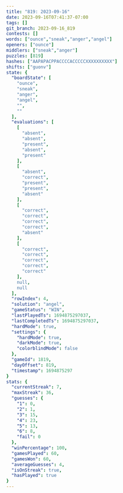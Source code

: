 ```yaml
---
title: "819: 2023-09-16"
date: 2023-09-16T07:41:37-07:00
tags: []
git_branch: 2023-09-16_819
contests: []
words: ["ounce","sneak","anger","angel"]
openers: ["ounce"]
middlers: ["sneak","anger"]
puzzles: [819]
hashes: ["AAPAPACPPACCCCACCCCCXXXXXXXXXX"]
shifts: ["guonv"]
state: {
  "boardState": [
    "ounce",
    "sneak",
    "anger",
    "angel",
    "",
    ""
  ],
  "evaluations": [
    [
      "absent",
      "absent",
      "present",
      "absent",
      "present"
    ],
    [
      "absent",
      "correct",
      "present",
      "present",
      "absent"
    ],
    [
      "correct",
      "correct",
      "correct",
      "correct",
      "absent"
    ],
    [
      "correct",
      "correct",
      "correct",
      "correct",
      "correct"
    ],
    null,
    null
  ],
  "rowIndex": 4,
  "solution": "angel",
  "gameStatus": "WIN",
  "lastPlayedTs": 1694875297037,
  "lastCompletedTs": 1694875297037,
  "hardMode": true,
  "settings": {
    "hardMode": true,
    "darkMode": true,
    "colorblindMode": false
  },
  "gameId": 1819,
  "dayOffset": 819,
  "timestamp": 1694875297
}
stats: {
  "currentStreak": 7,
  "maxStreak": 36,
  "guesses": {
    "1": 0,
    "2": 1,
    "3": 15,
    "4": 23,
    "5": 13,
    "6": 8,
    "fail": 0
  },
  "winPercentage": 100,
  "gamesPlayed": 60,
  "gamesWon": 60,
  "averageGuesses": 4,
  "isOnStreak": true,
  "hasPlayed": true
}
---
```

<!-- more -->
